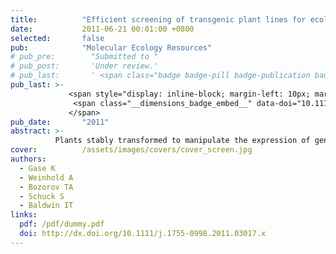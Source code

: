 ```yaml
---
title:          "Efficient screening of transgenic plant lines for ecological research"
date:           2011-06-21 00:01:00 +0800
selected:       false
pub:            "Molecular Ecology Resources"
# pub_pre:        "Submitted to "
# pub_post:       'Under review.'
# pub_last:       ' <span class="badge badge-pill badge-publication badge-success">Spotlight</span>'
pub_last: >- 
             <span style="display: inline-block; margin-left: 10px; margin-right: 10px; vertical-align: middle;">
              <span class="__dimensions_badge_embed__" data-doi="10.1111/j.1755-0998.2011.03017.x" data-style="small_rectangle"></span>
             </span>
pub_date:       "2011"
abstract: >-
          Plants stably transformed to manipulate the expression of genes mediating ecological performance have profoundly altered research in plant ecology. We developed a flow chart that optimizes the screening process to efficiently select transformed plants for ecological research.
cover:          /assets/images/covers/cover_screen.jpg
authors:
  - Gase K
  - Weinhold A
  - Bozorov TA
  - Schuck S
  - Baldwin IT
links:
  pdf: /pdf/dummy.pdf
  doi: http://dx.doi.org/10.1111/j.1755-0998.2011.03017.x
---
```

